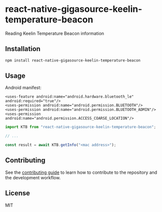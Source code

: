 # react-native-gigasource-keelin-temperature-beacon

Reading Keelin Temperature Beacon information

## Installation

```sh
npm install react-native-gigasource-keelin-temperature-beacon
```

## Usage

Android manifest:
```
<uses-feature android:name="android.hardware.bluetooth_le" android:required="true"/>
<uses-permission android:name="android.permission.BLUETOOTH"/>
<uses-permission android:name="android.permission.BLUETOOTH_ADMIN"/>
<uses-permission android:name="android.permission.ACCESS_COARSE_LOCATION"/>
```


```js
import KTB from "react-native-gigasource-keelin-temperature-beacon";

// ...

const result = await KTB.getInfo("<mac address>");
```

## Contributing

See the [contributing guide](CONTRIBUTING.md) to learn how to contribute to the repository and the development workflow.

## License

MIT

